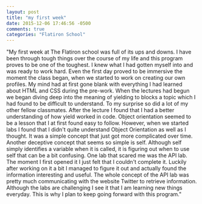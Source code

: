 ```yaml
---
layout: post
title: "my first week"
date: 2015-12-06 17:46:56 -0500
comments: true
categories: "Flatiron School"
---
```

"My first week at The Flatiron school was full of its ups and downs. I have been through tough things over the course of my life and this program proves to be one of the toughest. I knew what I had gotten myself into and was ready to work hard. Even the first day proved to be immersive the moment the class began, when we started to work on creating our own profiles. My mind had at first gone blank with everything I had learned about HTML and CSS during the pre-work. When the lectures had begun we began diving deep into the meaning of yielding to blocks a topic which I had found to be difficult to understand. To my surprise so did a lot of my other fellow classmates. After the lecture I found that I had a better understanding of how yield worked in code. Object orientation seemed to be a lesson that I at first found easy to follow. However, when we started labs I found that I didn't quite understand Object Orientation as well as I thought. It was a simple concept that just got more complicated over time. Another deceptive concept that seems so simple is self. Although self simply identifies a variable when it is called, it is figuring out when to use self that can be a bit confusing. One lab that scared me was the API lab. The moment I first opened it I just felt that I couldn't complete it. Luckily after working on it a bit I managed to figure it out and actually found the information interesting and useful. The whole concept of the API lab was pretty much communicating with the website Twitter to retrieve information. Although the labs are challenging I see it that I am learning new things everyday. This is why I plan to keep going forward with this program."
